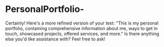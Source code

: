 # PersonalPortfolio-
Certainly! Here's a more refined version of your text:  "This is my personal portfolio, containing comprehensive information about me, ways to get in touch, showcased projects, offered services, and more."  Is there anything else you'd like assistance with? Feel free to ask!
